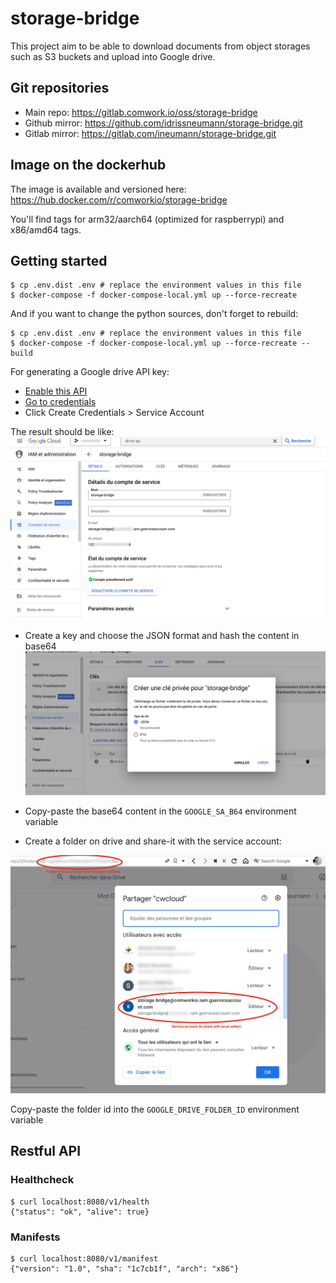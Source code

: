 # storage-bridge

This project aim to be able to download documents from object storages such as S3 buckets and upload into Google drive.

## Git repositories

* Main repo: https://gitlab.comwork.io/oss/storage-bridge
* Github mirror: https://github.com/idrissneumann/storage-bridge.git
* Gitlab mirror: https://gitlab.com/ineumann/storage-bridge.git

## Image on the dockerhub

The image is available and versioned here: https://hub.docker.com/r/comworkio/storage-bridge

You'll find tags for arm32/aarch64 (optimized for raspberrypi) and x86/amd64 tags.

## Getting started

```shell
$ cp .env.dist .env # replace the environment values in this file
$ docker-compose -f docker-compose-local.yml up --force-recreate
```

And if you want to change the python sources, don't forget to rebuild:

```shell
$ cp .env.dist .env # replace the environment values in this file
$ docker-compose -f docker-compose-local.yml up --force-recreate --build
```

For generating a Google drive API key:
* [Enable this API](https://console.cloud.google.com/flows/enableapi?apiid=drive.googleapis.com)
* [Go to credentials](https://console.cloud.google.com/apis/credentials)
* Click Create Credentials > Service Account

The result should be like:
![sa](./img/sa.png)

* Create a key and choose the JSON format and hash the content in base64
![json_key](./img/json_key.png)

* Copy-paste the base64 content in the `GOOGLE_SA_B64` environment variable

* Create a folder on drive and share-it with the service account:

![share](./img/share.png)

Copy-paste the folder id into the `GOOGLE_DRIVE_FOLDER_ID` environment variable

## Restful API

### Healthcheck

```shell
$ curl localhost:8080/v1/health
{"status": "ok", "alive": true}
```

### Manifests

```shell
$ curl localhost:8080/v1/manifest 
{"version": "1.0", "sha": "1c7cb1f", "arch": "x86"}
```
